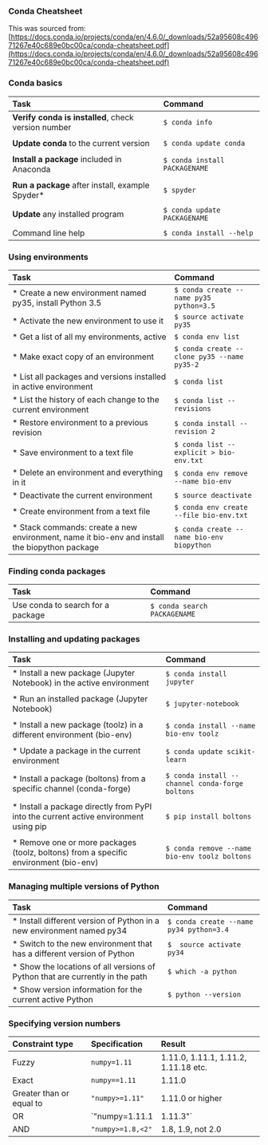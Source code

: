 ### Conda Cheatsheet



This was sourced from: [https://docs.conda.io/projects/conda/en/4.6.0/_downloads/52a95608c49671267e40c689e0bc00ca/conda-cheatsheet.pdf](https://docs.conda.io/projects/conda/en/4.6.0/_downloads/52a95608c49671267e40c689e0bc00ca/conda-cheatsheet.pdf)

### Conda basics

|Task|Command|
|:--|:--|
|**Verify conda is installed**, check version number|`$ conda info`|
|||
|**Update conda** to the current version|`$ conda update conda`|
|||
|**Install a package** included in Anaconda|`$ conda install PACKAGENAME`|
|||
|**Run a package** after install, example Spyder*|`$ spyder`|
|||
|**Update** any installed program|`$ conda update PACKAGENAME`|
|||
|Command line help|`$ conda install --help`|

### Using environments

|Task|Command|
|:--|:--|
|* Create a new environment named py35, install Python 3.5|`$ conda create --name py35 python=3.5` |
|* Activate the new environment to use it|`$ source activate py35`|
|* Get a list of all my environments, active |`$ conda env list`|
|* Make exact copy of an environment|`$ conda create --clone py35 --name py35-2`|
|* List all packages and versions installed in active environment|`$ conda list`|
|* List the history of each change to the current environment|`$ conda list --revisions`|
|* Restore environment to a previous revision|`$ conda install --revision 2`|
|* Save environment to a text file|`$ conda list --explicit > bio-env.txt`|
|* Delete an environment and everything in it|`$ conda env remove --name bio-env`|
|* Deactivate the current environment |`$ source deactivate`|
|* Create environment from a text file|`$ conda env create --file bio-env.txt `|
|* Stack commands: create a new environment, name it bio-env and install the biopython package|`$ conda create --name bio-env biopython`|

### Finding conda packages

|Task|Command|
|:--|:--|
|Use conda to search for a package|`$ conda search PACKAGENAME`|

### Installing and updating packages

|Task|Command|
|:--|:--|
|* Install a new package (Jupyter Notebook) in the active environment|`$ conda install jupyter`|
|||
|* Run an installed package (Jupyter Notebook)|`$ jupyter-notebook`|
|||
|* Install a new package (toolz) in a different environment (bio-env)|`$ conda install --name bio-env toolz`|
|||
|* Update a package in the current environment|`$ conda update scikit-learn`|
|||
|* Install a package (boltons) from a specific channel (conda-forge)|`$ conda install --channel conda-forge boltons`|
|||
|* Install a package directly from PyPI into the current active environment using pip|`$ pip install boltons`|
|||
|* Remove one or more packages (toolz, boltons) from a specific environment (bio-env)|`$ conda remove --name bio-env toolz boltons`|



### Managing multiple versions of Python

|Task|Command|
|:--|:--|
|* Install different version of Python in a new environment named py34 |`$ conda create --name py34 python=3.4`|
|* Switch to the new environment that has a different version of Python|`$  source activate py34`|
|* Show the locations of all versions of Python that are currently in the path|`$ which -a python`|
|* Show version information for the current active Python|`$ python --version`|

### Specifying version numbers

|Constraint type|Specification|Result|
|:--|:--|:--|
|Fuzzy|`numpy=1.11`|1.11.0, 1.11.1, 1.11.2, 1.11.18 etc.|
|Exact|`numpy==1.11`|1.11.0|
|Greater than or equal to|`"numpy>=1.11"`|1.11.0 or higher|
|OR|`"numpy=1.11.1|1.11.3"`|1.11.1, 1.11.3|
|AND|`"numpy>=1.8,<2"`|1.8, 1.9, not 2.0|
